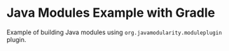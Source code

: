 # Java Modules Example with Gradle

Example of building Java modules using `org.javamodularity.moduleplugin` plugin.